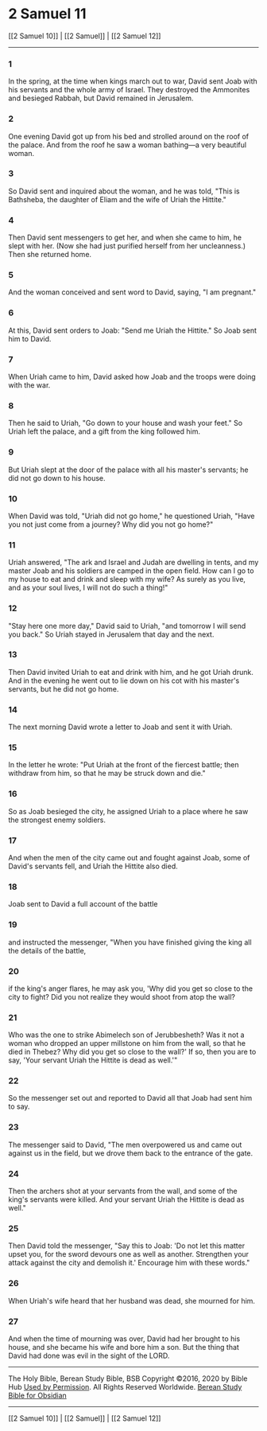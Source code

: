# 2 Samuel 11

[[2 Samuel 10]] | [[2 Samuel]] | [[2 Samuel 12]]

---

### 1
In the spring, at the time when kings march out to war, David sent Joab with his servants and the whole army of Israel. They destroyed the Ammonites and besieged Rabbah, but David remained in Jerusalem.

### 2
One evening David got up from his bed and strolled around on the roof of the palace. And from the roof he saw a woman bathing—a very beautiful woman.

### 3
So David sent and inquired about the woman, and he was told, "This is Bathsheba, the daughter of Eliam and the wife of Uriah the Hittite."

### 4
Then David sent messengers to get her, and when she came to him, he slept with her. (Now she had just purified herself from her uncleanness.) Then she returned home.

### 5
And the woman conceived and sent word to David, saying, "I am pregnant."

### 6
At this, David sent orders to Joab: "Send me Uriah the Hittite." So Joab sent him to David.

### 7
When Uriah came to him, David asked how Joab and the troops were doing with the war.

### 8
Then he said to Uriah, "Go down to your house and wash your feet." So Uriah left the palace, and a gift from the king followed him.

### 9
But Uriah slept at the door of the palace with all his master's servants; he did not go down to his house.

### 10
When David was told, "Uriah did not go home," he questioned Uriah, "Have you not just come from a journey? Why did you not go home?"

### 11
Uriah answered, "The ark and Israel and Judah are dwelling in tents, and my master Joab and his soldiers are camped in the open field. How can I go to my house to eat and drink and sleep with my wife? As surely as you live, and as your soul lives, I will not do such a thing!"

### 12
"Stay here one more day," David said to Uriah, "and tomorrow I will send you back." So Uriah stayed in Jerusalem that day and the next.

### 13
Then David invited Uriah to eat and drink with him, and he got Uriah drunk. And in the evening he went out to lie down on his cot with his master's servants, but he did not go home.

### 14
The next morning David wrote a letter to Joab and sent it with Uriah.

### 15
In the letter he wrote: "Put Uriah at the front of the fiercest battle; then withdraw from him, so that he may be struck down and die."

### 16
So as Joab besieged the city, he assigned Uriah to a place where he saw the strongest enemy soldiers.

### 17
And when the men of the city came out and fought against Joab, some of David's servants fell, and Uriah the Hittite also died.

### 18
Joab sent to David a full account of the battle

### 19
and instructed the messenger, "When you have finished giving the king all the details of the battle,

### 20
if the king's anger flares, he may ask you, 'Why did you get so close to the city to fight? Did you not realize they would shoot from atop the wall?

### 21
Who was the one to strike Abimelech son of Jerubbesheth? Was it not a woman who dropped an upper millstone on him from the wall, so that he died in Thebez? Why did you get so close to the wall?' If so, then you are to say, 'Your servant Uriah the Hittite is dead as well.'"

### 22
So the messenger set out and reported to David all that Joab had sent him to say.

### 23
The messenger said to David, "The men overpowered us and came out against us in the field, but we drove them back to the entrance of the gate.

### 24
Then the archers shot at your servants from the wall, and some of the king's servants were killed. And your servant Uriah the Hittite is dead as well."

### 25
Then David told the messenger, "Say this to Joab: 'Do not let this matter upset you, for the sword devours one as well as another. Strengthen your attack against the city and demolish it.' Encourage him with these words."

### 26
When Uriah's wife heard that her husband was dead, she mourned for him.

### 27
And when the time of mourning was over, David had her brought to his house, and she became his wife and bore him a son. But the thing that David had done was evil in the sight of the LORD.

---

The Holy Bible, Berean Study Bible, BSB
Copyright ©2016, 2020 by Bible Hub
[Used by Permission](https://berean.bible/terms.htm). All Rights Reserved Worldwide.
[Berean Study Bible for Obsidian](https://github.com/gapmiss/berean-study-bible-for-obsidian)

---

[[2 Samuel 10]] | [[2 Samuel]] | [[2 Samuel 12]]

